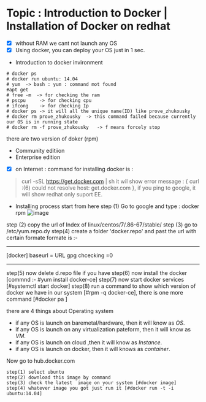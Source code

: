 # Topic : Introduction to Docker | Installation of Docker on redhat 

- [x] without RAM we cant not  launch any OS 
- [x] Using docker, you can deploy your OS just in 1 sec.
* Introduction to docker invironment 
```
# docker ps 
# docker run ubuntu: 14.04
# yum  -> bash : yum : command mot found 
#apt get 
# free -m  -> for checking the ram 
# pscpu     -> for checking cpu 
# ifcong    -> for checking Ip
# docker ps -> it will all the unique name(ID) like prove_zhukousky
# docker rm prove_zhukousky  -> this command failed because currently our OS is in running state 
# docker rm -f prove_zhukousky   -> f means forcely stop

```
there are two version of doker (rpm)
* Community editiion 
* Enterprise edition 
- [x]  on Internet : command for installing docker is :
> curl -sSL https://get.docker.com | sh
it wil show error message : { curl :(6) could not resolve  host: get.docker.com }, if you ping to google, it will show redhat only suport EE.
* Installing process start from here 
step (1) Go to google and type : docker rpm
![image](https://user-images.githubusercontent.com/49730521/84570661-8bd20b00-adac-11ea-8677-be41e297621c.png)

step (2) copy  the url of Index of linux/centos/7/.86-67/stable/
step (3) go to /etc/yum.repo.dy
step(4) create a folder 'docker.repo' and past the url with certain formate 
formate is :- 
_______________________________________________________________
[docker]
baseurl = URL
gpg chcecking =0
_______________________________________________________________
step(5)  now delete d.repo file if you have 
step(6) now install the docker [commnd :- #yum install docker-ce]
step(7) now start docker services [#systemctl start docker]
step(8) run a command to show which version of docker we have in our system [#rpm -q docker-ce], there is one more command [#docker pa ]

there are 4 things about Operating system
* if any OS is launch on baremetal/hardware, then it will know as *OS*.
* if any OS is launch on any virtualization pateform, then it will know as *VM*.
*  if any OS is launch on cloud ,then it will know as *Instance*.
*  if any OS is launch on docker, then it will knows as *container*.

Now go to hub.docker.com 
```
step(1) select ubuntu
step(2) download this image by command 
step(3) check the latest  image on your system [#docker image]
step(4) whatever image you got just run it [#docker run -t -i ubuntu:14.04]
```

